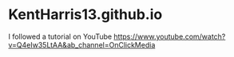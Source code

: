 # KentHarris13.github.io
I followed a tutorial on YouTube https://www.youtube.com/watch?v=Q4eIw35LtAA&ab_channel=OnClickMedia

